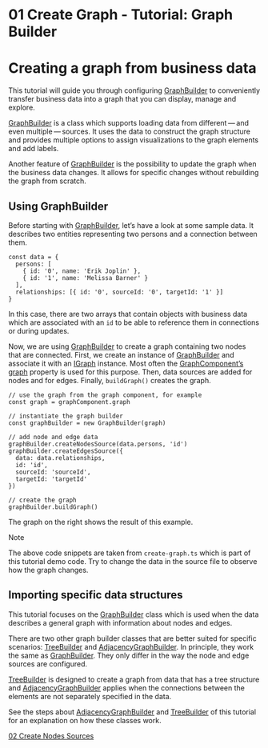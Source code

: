 <!--
 //////////////////////////////////////////////////////////////////////////////
 // @license
 // This file is part of yFiles for HTML 2.6.
 // Use is subject to license terms.
 //
 // Copyright (c) 2000-2023 by yWorks GmbH, Vor dem Kreuzberg 28,
 // 72070 Tuebingen, Germany. All rights reserved.
 //
 //////////////////////////////////////////////////////////////////////////////
-->
# 01 Create Graph - Tutorial: Graph Builder

# Creating a graph from business data

This tutorial will guide you through configuring [GraphBuilder](https://docs.yworks.com/yfileshtml/#/api/GraphBuilder) to conveniently transfer business data into a graph that you can display, manage and explore.

[GraphBuilder](https://docs.yworks.com/yfileshtml/#/api/GraphBuilder) is a class which supports loading data from different — and even multiple — sources. It uses the data to construct the graph structure and provides multiple options to assign visualizations to the graph elements and add labels.

Another feature of [GraphBuilder](https://docs.yworks.com/yfileshtml/#/api/GraphBuilder) is the possibility to update the graph when the business data changes. It allows for specific changes without rebuilding the graph from scratch.

## Using GraphBuilder

Before starting with [GraphBuilder](https://docs.yworks.com/yfileshtml/#/api/GraphBuilder), let’s have a look at some sample data. It describes two entities representing two persons and a connection between them.

```
const data = {
  persons: [
    { id: '0', name: 'Erik Joplin' },
    { id: '1', name: 'Melissa Barner' }
  ],
  relationships: [{ id: '0', sourceId: '0', targetId: '1' }]
}
```

In this case, there are two arrays that contain objects with business data which are associated with an `id` to be able to reference them in connections or during updates.

Now, we are using [GraphBuilder](https://docs.yworks.com/yfileshtml/#/api/GraphBuilder) to create a graph containing two nodes that are connected. First, we create an instance of [GraphBuilder](https://docs.yworks.com/yfileshtml/#/api/GraphBuilder) and associate it with an [IGraph](https://docs.yworks.com/yfileshtml/#/api/IGraph) instance. Most often the [GraphComponent’s graph](https://docs.yworks.com/yfileshtml/#/api/GraphComponent#GraphComponent-property-graph) property is used for this purpose. Then, data sources are added for nodes and for edges. Finally, `buildGraph()` creates the graph.

```
// use the graph from the graph component, for example
const graph = graphComponent.graph

// instantiate the graph builder
const graphBuilder = new GraphBuilder(graph)

// add node and edge data
graphBuilder.createNodesSource(data.persons, 'id')
graphBuilder.createEdgesSource({
  data: data.relationships,
  id: 'id',
  sourceId: 'sourceId',
  targetId: 'targetId'
})

// create the graph
graphBuilder.buildGraph()
```

The graph on the right shows the result of this example.

Note

The above code snippets are taken from `create-graph.ts` which is part of this tutorial demo code. Try to change the data in the source file to observe how the graph changes.

## Importing specific data structures

This tutorial focuses on the [GraphBuilder](https://docs.yworks.com/yfileshtml/#/api/GraphBuilder) class which is used when the data describes a general graph with information about nodes and edges.

There are two other graph builder classes that are better suited for specific scenarios: [TreeBuilder](https://docs.yworks.com/yfileshtml/#/api/TreeBuilder) and [AdjacencyGraphBuilder](https://docs.yworks.com/yfileshtml/#/api/AdjacencyGraphBuilder). In principle, they work the same as [GraphBuilder](https://docs.yworks.com/yfileshtml/#/api/GraphBuilder). They only differ in the way the node and edge sources are configured.

[TreeBuilder](https://docs.yworks.com/yfileshtml/#/api/TreeBuilder) is designed to create a graph from data that has a tree structure and [AdjacencyGraphBuilder](https://docs.yworks.com/yfileshtml/#/api/AdjacencyGraphBuilder) applies when the connections between the elements are not separately specified in the data.

See the steps about [AdjacencyGraphBuilder](../12-adjacency-graph-builder/) and [TreeBuilder](../13-tree-builder/) of this tutorial for an explanation on how these classes work.

[02 Create Nodes Sources](../../tutorial-graph-builder/02-create-nodes-sources/)
